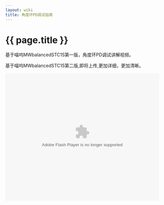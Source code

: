 ```yaml
---
layout: wiki
title: 角度环PD调试指南
---
```


# {{ page.title }}

基于喵呜MWbalancedSTC15第一版，角度环PD调试讲解视频。

基于喵呜MWbalancedSTC15第二版,即将上传,更加详细，更加清晰。

<p>
<embed src="http://player.youku.com/player.php/sid/XMTQ0MTYwNzY4NA==/v.swf" allowFullScreen="true" quality="high" width="480" height="400" align="middle" allowScriptAccess="always" type="application/x-shockwave-flash"></embed>
</p>

